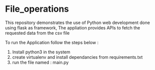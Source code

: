 # File_operations

This repository demonstrates the use of Python web development done using flask as framework, The appliation provides APIs to fetch the requested data from the csv file 

To run the Application follow the steps below :
1. Install python3 in the system
2. create virtualenv and install dependancies from requirements.txt
3. run the file named : main.py
